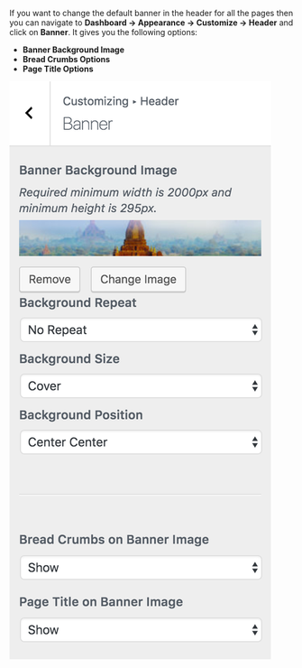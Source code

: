 If you want to change the default banner in the header for all the pages then you can navigate to **Dashboard &rarr; Appearance &rarr; Customize &rarr; Header** and click on **Banner**. It gives you the following options:

- **Banner Background Image**
- **Bread Crumbs Options**
- **Page Title Options**

![Top Bar](../img/header/banner-settings.png)